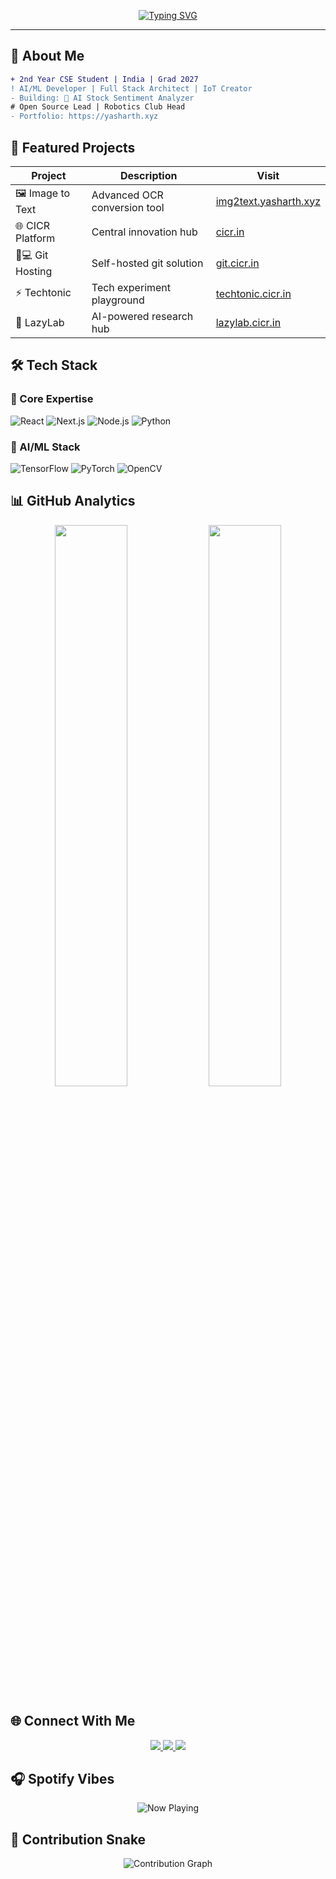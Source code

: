 <p align="center">
  <a href="https://yasharth.xyz" target="_blank">
    <img src="https://readme-typing-svg.demolab.com?font=Fira+Code&size=30&duration=2800&pause=1000&color=7A3FF7&center=true&vCenter=true&width=600&lines=Hey+there!+%F0%9F%91%8B;I'm+Yasharth+%F0%9F%97%9E%EF%B8%8F;AI+Enthusiast+%26+Full+Stack+Developer;Building+the+Future+with+Code+%F0%9F%9A%80" alt="Typing SVG" />
  </a>
</p>

---

## 🚀 About Me  

```diff
+ 2nd Year CSE Student | India | Grad 2027
! AI/ML Developer | Full Stack Architect | IoT Creator
- Building: 🤖 AI Stock Sentiment Analyzer
# Open Source Lead | Robotics Club Head
- Portfolio: https://yasharth.xyz
```

## 🌟 Featured Projects
<div align="center">

| Project         | Description                      | Visit |
|----------------|----------------------------------|-------|
| 🖼️ Image to Text | Advanced OCR conversion tool    | [img2text.yasharth.xyz](https://img2text.yasharth.xyz) |
| 🌐 CICR Platform | Central innovation hub         | [cicr.in](https://cicr.in) |
| 👨💻 Git Hosting  | Self-hosted git solution      | [git.cicr.in](https://git.cicr.in) |
| ⚡ Techtonic    | Tech experiment playground     | [techtonic.cicr.in](https://techtonic.cicr.in) |
| 🧠 LazyLab     | AI-powered research hub        | [lazylab.cicr.in](https://lazylab.cicr.in) |

</div>

## 🛠️ Tech Stack

### 🔮 Core Expertise
<p align="left">
  <img alt="React" src="https://img.shields.io/badge/react-%2320232a.svg?style=for-the-badge&logo=react&logoColor=%2361DAFB"/>
  <img alt="Next.js" src="https://img.shields.io/badge/Next-black?style=for-the-badge&logo=next.js&logoColor=white"/>
  <img alt="Node.js" src="https://img.shields.io/badge/node.js-6DA55F?style=for-the-badge&logo=node.js&logoColor=white"/>
  <img alt="Python" src="https://img.shields.io/badge/python-3670A0?style=for-the-badge&logo=python&logoColor=ffdd54"/>
</p>

### 🧠 AI/ML Stack
<p align="left">
  <img alt="TensorFlow" src="https://img.shields.io/badge/TensorFlow-FF6F00?style=for-the-badge&logo=tensorflow&logoColor=white"/>
  <img alt="PyTorch" src="https://img.shields.io/badge/PyTorch-EE4C2C?style=for-the-badge&logo=pytorch&logoColor=white"/>
  <img alt="OpenCV" src="https://img.shields.io/badge/OpenCV-27338e?style=for-the-badge&logo=OpenCV&logoColor=white"/>
</p>

## 📊 GitHub Analytics
<div align="center">

<p align="center">
  <img width="48%" src="https://github-readme-stats.vercel.app/api?username=yasharth-0910&show_icons=true&theme=radical&hide_border=true" /> 
  <img width="48%" src="https://github-readme-streak-stats.herokuapp.com/?user=yasharth-0910&theme=radical&hide_border=true" />
</p>

</div>

## 🌐 Connect With Me
<p align="center">
  <a href="https://yasharth.xyz"> <img src="https://img.shields.io/badge/Portfolio-000000?style=for-the-badge&logo=About.me&logoColor=white"/> </a>
  <a href="https://linkedin.com/in/yasharth-singh-b2493b284/"> <img src="https://img.shields.io/badge/LinkedIn-0077B5?style=for-the-badge&logo=linkedin&logoColor=white"/> </a>
  <a href="https://twitter.com/yash_mera_naam"> <img src="https://img.shields.io/badge/Twitter-1DA1F2?style=for-the-badge&logo=twitter&logoColor=white"/> </a>
</p>

## 🎧 Spotify Vibes
<p align="center">
  <img src="https://spotify-github-profile.vercel.app/api/view?uid=31krmj5qk7r23d3jqk4q3q4q3q4q&cover_image=true&theme=novatorem" alt="Now Playing">
</p>

## 🐍 Contribution Snake
<p align="center">
  <img src="https://raw.githubusercontent.com/yasharth-0910/yasharth-0910/output/github-contribution-grid-snake.svg" alt="Contribution Graph"/>
</p>
